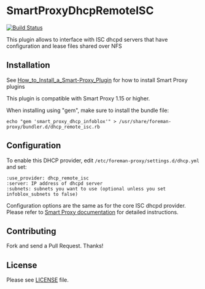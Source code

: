 # SmartProxyDhcpRemoteISC

[![Build Status](https://travis-ci.org/theforeman/smart_proxy_dhcp_remote_isc.svg?branch=master)](https://travis-ci.org/theforeman/smart_proxy_dhcp_remote_isc)

This plugin allows to interface with ISC dhcpd servers that have configuration and lease files shared over NFS

## Installation

See [How_to_Install_a_Smart-Proxy_Plugin](http://projects.theforeman.org/projects/foreman/wiki/How_to_Install_a_Smart-Proxy_Plugin)
for how to install Smart Proxy plugins

This plugin is compatible with Smart Proxy 1.15 or higher.

When installing using "gem", make sure to install the bundle file:

    echo "gem 'smart_proxy_dhcp_infoblox'" > /usr/share/foreman-proxy/bundler.d/dhcp_remote_isc.rb

## Configuration

To enable this DHCP provider, edit `/etc/foreman-proxy/settings.d/dhcp.yml` and set:

    :use_provider: dhcp_remote_isc
    :server: IP address of dhcpd server
    :subnets: subnets you want to use (optional unless you set infoblox_subnets to false)

Configuration options are the same as for the core ISC dhcpd provider. Please refer to [Smart Proxy documentation](https://theforeman.org/manuals/1.14/index.html#4.3.4DHCP) for detailed instructions.

## Contributing

Fork and send a Pull Request. Thanks!

## License

Please see [LICENSE](LICENSE) file.
